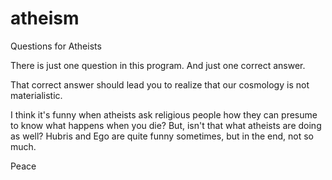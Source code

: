 # atheism
Questions for Atheists

There is just one question in this program.   And just one correct answer.

That correct answer should lead you to realize that our cosmology is not materialistic.

I think it's funny when atheists ask religious people how they can presume to know what happens when you die?  But, isn't that what atheists are doing as well?  Hubris and Ego are quite funny sometimes,  but in the end, not so much.  

Peace
